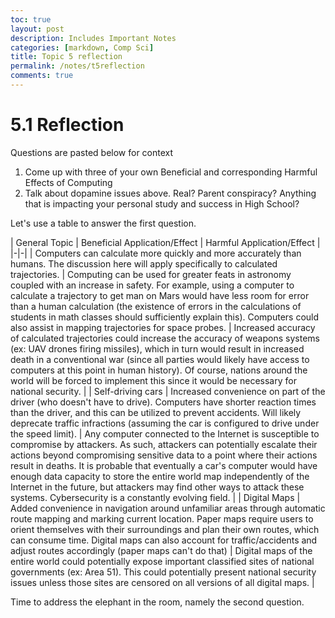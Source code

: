 ```yaml
---
toc: true
layout: post
description: Includes Important Notes
categories: [markdown, Comp Sci]
title: Topic 5 reflection
permalink: /notes/t5reflection
comments: true
---
```


# 5.1 Reflection

Questions are pasted below for context

1. Come up with three of your own Beneficial and corresponding Harmful Effects of Computing
1. Talk about dopamine issues above. Real? Parent conspiracy? Anything that is impacting your personal study and success in High School?



Let's use a table to answer the first question.

| General Topic | Beneficial Application/Effect | Harmful Application/Effect | 
|-|-|
| Computers can calculate more quickly and more accurately than humans. The discussion here will apply specifically to calculated trajectories. | Computing can be used for greater feats in astronomy coupled with an increase in safety. For example, using a computer to calculate a trajectory to get man on Mars would have less room for error than a human calculation (the existence of errors in the calculations of students in math classes should sufficiently explain this). Computers could also assist in mapping trajectories for space probes. | Increased accuracy of calculated trajectories could increase the accuracy of weapons systems (ex: UAV drones firing missiles), which in turn would result in increased death in a conventional war (since all parties would likely have access to computers at this point in human history). Of course, nations around the world will be forced to implement this since it would be necessary for national security. |
| Self-driving cars | Increased convenience on part of the driver (who doesn't have to drive). Computers have shorter reaction times than the driver, and this can be utilized to prevent accidents. Will likely deprecate traffic infractions (assuming the car is configured to drive under the speed limit). | Any computer connected to the Internet is susceptible to compromise by attackers. As such, attackers can potentially escalate their actions beyond compromising sensitive data to a point where their actions result in deaths.  It is probable that eventually a car's computer would have enough data capacity to store the entire world map independently of the Internet in the future, but attackers may find other ways to attack these systems. Cybersecurity is a constantly evolving field. |
| Digital Maps | Added convenience in navigation around unfamiliar areas through automatic route mapping and marking current location. Paper maps require users to orient themselves with their surroundings and plan their own routes, which can consume time. Digital maps can also account for traffic/accidents and adjust routes accordingly (paper maps can't do that) | Digital maps of the entire world could potentially expose important classified sites of national governments (ex: Area 51). This could potentially present national security issues unless those sites are censored on all versions of all digital maps. |


Time to address the elephant in the room, namely the second question.